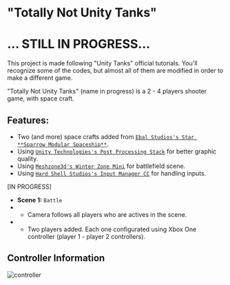 # "Totally Not Unity Tanks"

# ... STILL IN PROGRESS...

This project is made following "Unity Tanks" official tutorials. You'll recognize some of the codes, but almost all of them are modified in order to make a different game.

"Totally Not Unity Tanks" (name in progress) is a 2 - 4 players shooter game, with space craft.

## Features:

- Two (and more) space crafts added from [`Ebal Studios's Star **Sparrow Modular Spaceship**`](https://assetstore.unity.com/packages/3d/vehicles/space/star-sparrow-modular-spaceship-73167).
- Using [`Unity Technologies's Post Processing Stack`](https://assetstore.unity.com/packages/essentials/post-processing-stack-83912) for better graphic quality.
- Using [`Meshzone3d's Winter Zone Mini`](https://assetstore.unity.com/packages/3d/environments/landscapes/winter-zone-mini-107583) for battlefield scene.
- Using [`Hard Shell Studios's Input Manager CC`](https://assetstore.unity.com/packages/tools/input-management/input-manager-cc-57332) for handling inputs.

[IN PROGRESS]
- **Scene 1:** `Battle`
 - - Camera follows all players who are actives in the scene.
 - - Two players added. Each one configurated using Xbox One controller (player 1 - player 2 controllers).
 
 ## Controller Information
 
 ![controller](https://user-images.githubusercontent.com/3353095/38281354-a02bc112-3780-11e8-927e-e43d788d0c15.png)
